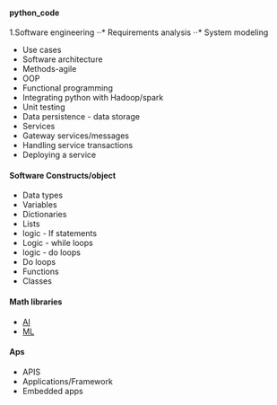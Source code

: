 #### python_code

1.Software engineering
⋅⋅* Requirements analysis
⋅⋅* System modeling
* Use cases
* Software architecture
* Methods-agile
* OOP
* Functional programming
* Integrating python with Hadoop/spark
* Unit testing
* Data persistence - data storage
* Services
* Gateway services/messages
* Handling service transactions
* Deploying a service


#### Software Constructs/object

* Data types
* Variables
* Dictionaries
* Lists
* logic - If statements
* Logic - while loops
* logic - do loops
* Do loops
* Functions
* Classes

#### Math libraries

* [AI](https://github.com/tonyj4102/A_I)
* [ML ](https://github.com/tonyj4102/ml_algorithms)

#### Aps
* APIS
* Applications/Framework
* Embedded apps
